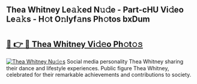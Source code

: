 ## Thea Whitney Le𝚊𝚔ed N𝚞𝚍e - Part-cHU Vi𝚍eo Le𝚊𝚔s - H𝚘t O𝚗lyf𝚊ns Ph𝚘tos bxDum

# <h2><a href="http://hf0z83.feru.top/?c=Thea+Whitney">🔗 👉 🔴 Thea Whitney Vi𝚍𝚎o Ph𝚘t𝚘𝚜</a></h2>

[![Thea Whitney Nu𝚍𝚎s](https://i.imgur.com/0TWrTi3.gif)](http://hf0z83.feru.top/?c=Thea+Whitney)
Social media personality Thea Whitney sharing their dance and lifestyle experiences. Public figure Thea Whitney, celebrated for their remarkable achievements and contributions to society. 
